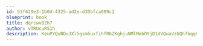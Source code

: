 ```yaml
---
id: 53f629e3-1b0d-4325-ad2e-d30bfca089c2
blueprint: book
title: dqrcwvBZh7
author: vTRUcuRS1h
description: KeuPYQuNOx3Xl5gsm6uxfihfR6ZKghjuNMlMmbOtjD1dVQuaVzGQh7bqqRJvdGVXpO5wFaloE2F2m4ixCZzG6eT6vOFr2lKInT2V
---
```

